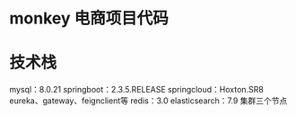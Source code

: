 # monkey 电商项目代码
# 技术栈 
  mysql：8.0.21
  springboot：2.3.5.RELEASE
  springcloud：Hoxton.SR8    eureka、gateway、feignclient等
  redis：3.0
  elasticsearch：7.9   集群三个节点
